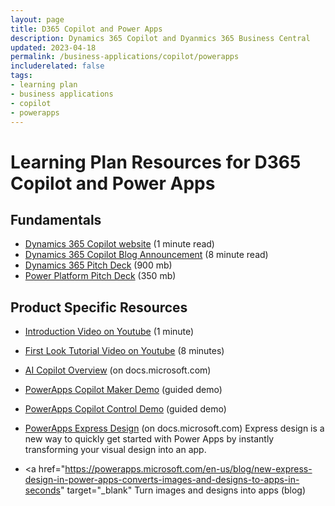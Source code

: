 ```yaml
---
layout: page
title: D365 Copilot and Power Apps
description: Dynamics 365 Copilot and Dyanmics 365 Business Central
updated: 2023-04-18
permalink: /business-applications/copilot/powerapps
includerelated: false
tags:
- learning plan
- business applications
- copilot
- powerapps
---
```


# Learning Plan Resources for D365 Copilot and Power Apps

## **Fundamentals** 

* <a href="https://www.microsoft.com/en-us/ai/dynamics-365-ai" target="_blank">Dynamics 365 Copilot website<a/> (1 minute read)
* <a href="https://cloudblogs.microsoft.com/dynamics365/bdm/2023/03/06/introducing-microsoft-dynamics-365-copilot-bringing-next-generation-ai-to-every-line-of-business" target="_blank">Dynamics 365 Copilot Blog Announcement<a/> (8 minute read)
* <a href="https://transform.microsoft.com/download?assetname=assets/Business%20Applications%20AI%20Seller%20Pitch%20Deck.pptx&download=1/" target="_blank">Dynamics 365 Pitch Deck<a/> (900 mb)
* <a href="https://transform.microsoft.com/modernwork/download?assetname=assets%2FLow%20Code%20%2B%20AI%20Pitch%20Deck.pptx&download=1" target="_blank">Power Platform Pitch Deck<a/> (350 mb)

## **Product Specific Resources** 

* <a href="https://www.youtube.com/watch?v=TOsRhrSXohY" target="_blank">Introduction Video on Youtube<a/><a/> (1 minute)
* <a href="https://www.youtube.com/watch?v=nwr6I_Mxrns" target="_blank">First Look Tutorial Video on Youtube<a/> (8 minutes)
* <a href="https://learn.microsoft.com/en-us/power-apps/maker/canvas-apps/ai-overview" target="_blank">AI Copilot Overview<a/> (on docs.microsoft.com)
* <a href="https://demobuilderwebcpptxz.blob.core.windows.net/power-apps-maker-copilot/startdemo.html" target="_blank"> PowerApps Copilot Maker Demo<a/> (guided demo)
* <a href="https://demobuilderwebcpptxz.blob.core.windows.net/power-apps-copilot-control-demo/startdemo.html" target="_blank"> PowerApps Copilot Control Demo<a/>  (guided demo)

* <a href="https://learn.microsoft.com/en-us/power-apps/maker/canvas-apps/express-design" target="_blank"> PowerApps Express Design<a/> (on docs.microsoft.com) Express design is a new way to quickly get started with Power Apps by instantly transforming your visual design into an app.
* <a href="https://powerapps.microsoft.com/en-us/blog/new-express-design-in-power-apps-converts-images-and-designs-to-apps-in-seconds" target="_blank"<a/> Turn images and designs into apps (blog)
